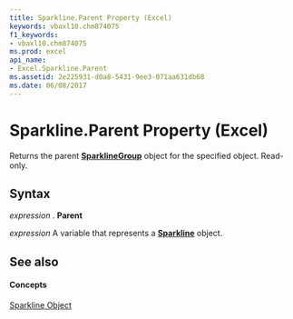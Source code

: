```yaml
---
title: Sparkline.Parent Property (Excel)
keywords: vbaxl10.chm874075
f1_keywords:
- vbaxl10.chm874075
ms.prod: excel
api_name:
- Excel.Sparkline.Parent
ms.assetid: 2e225931-d0a8-5431-9ee3-071aa631db68
ms.date: 06/08/2017
---
```



# Sparkline.Parent Property (Excel)

Returns the parent  **[SparklineGroup](Excel.SparklineGroup.md)** object for the specified object. Read-only.


## Syntax

 _expression_ . **Parent**

 _expression_ A variable that represents a **[Sparkline](Excel.Sparkline.md)** object.


## See also


#### Concepts


[Sparkline Object](Excel.Sparkline.md)

